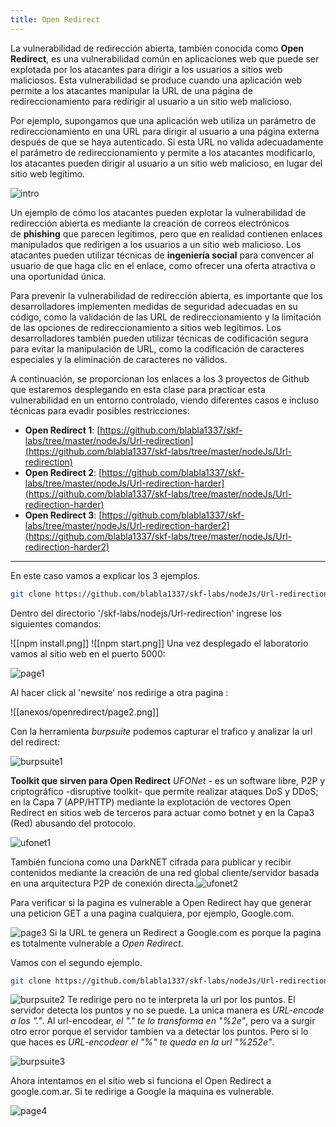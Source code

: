 ```yaml
---
title: Open Redirect
---
```

La vulnerabilidad de redirección abierta, también conocida como **Open Redirect**, es una vulnerabilidad común en aplicaciones web que puede ser explotada por los atacantes para dirigir a los usuarios a sitios web maliciosos. Esta vulnerabilidad se produce cuando una aplicación web permite a los atacantes manipular la URL de una página de redireccionamiento para redirigir al usuario a un sitio web malicioso.

Por ejemplo, supongamos que una aplicación web utiliza un parámetro de redireccionamiento en una URL para dirigir al usuario a una página externa después de que se haya autenticado. Si esta URL no valida adecuadamente el parámetro de redireccionamiento y permite a los atacantes modificarlo, los atacantes pueden dirigir al usuario a un sitio web malicioso, en lugar del sitio web legítimo.

![intro](/public/openredirect/Vulnerabilidad-Open-Redirect.webp)

Un ejemplo de cómo los atacantes pueden explotar la vulnerabilidad de redirección abierta es mediante la creación de correos electrónicos de **phishing** que parecen legítimos, pero que en realidad contienen enlaces manipulados que redirigen a los usuarios a un sitio web malicioso. Los atacantes pueden utilizar técnicas de **ingeniería social** para convencer al usuario de que haga clic en el enlace, como ofrecer una oferta atractiva o una oportunidad única.

Para prevenir la vulnerabilidad de redirección abierta, es importante que los desarrolladores implementen medidas de seguridad adecuadas en su código, como la validación de las URL de redireccionamiento y la limitación de las opciones de redireccionamiento a sitios web legítimos. Los desarrolladores también pueden utilizar técnicas de codificación segura para evitar la manipulación de URL, como la codificación de caracteres especiales y la eliminación de caracteres no válidos.

A continuación, se proporcionan los enlaces a los 3 proyectos de Github que estaremos desplegando en esta clase para practicar esta vulnerabilidad en un entorno controlado, viendo diferentes casos e incluso técnicas para evadir posibles restricciones:

-   **Open Redirect 1**: [https://github.com/blabla1337/skf-labs/tree/master/nodeJs/Url-redirection](https://github.com/blabla1337/skf-labs/tree/master/nodeJs/Url-redirection)
-   **Open Redirect 2**: [https://github.com/blabla1337/skf-labs/tree/master/nodeJs/Url-redirection-harder](https://github.com/blabla1337/skf-labs/tree/master/nodeJs/Url-redirection-harder)
-   **Open Redirect 3**: [https://github.com/blabla1337/skf-labs/tree/master/nodeJs/Url-redirection-harder2](https://github.com/blabla1337/skf-labs/tree/master/nodeJs/Url-redirection-harder2)

----
En este caso vamos a explicar los 3 ejemplos.

```bash
git clone https://github.com/blabla1337/skf-labs/nodeJs/Url-redirection
```
Dentro del directorio '/skf-labs/nodejs/Url-redirection' ingrese los siguientes comandos:

![[npm install.png]]
![[npm start.png]]
Una vez desplegado el laboratorio vamos al sitio web en el puerto 5000:

![page1](/public/openredirect/page1.webp)


Al hacer click al 'newsite' nos redirige a otra pagina :

![[anexos/openredirect/page2.png]]

Con la herramienta *burpsuite* podemos capturar el trafico y analizar la url del redirect:

![burpsuite1](/public/openredirect/burpsuite1.webp)

**Toolkit que sirven para Open Redirect**
*UFONet* - es un software libre, P2P y criptográfico -disruptive toolkit- que permite realizar ataques DoS y DDoS; en la Capa 7 (APP/HTTP) mediante la explotación de vectores Open Redirect en sitios web de terceros para actuar como botnet y en la Capa3 (Red) abusando del protocolo.

![ufonet1](/public/openredirect/ufonet1.webp)

También funciona como una DarkNET cifrada para publicar y recibir contenidos mediante la creación de una red global cliente/servidor basada en una arquitectura P2P de conexión directa.![ufonet2](/public/openredirect/ufonet2.webp)

Para verificar si la pagina es vulnerable a Open Redirect hay que generar una peticion GET a una pagina cualquiera, por ejemplo, Google.com.

![page3](/public/openredirect/page3.webp)
Si la URL te genera un Redirect a Google.com es porque la pagina es totalmente vulnerable a *Open Redirect*.

Vamos con el segundo ejemplo.
```bash
git clone https://github.com/blabla1337/skf-labs/nodeJs/Url-redirection-harder
```

![burpsuite2](/public/openredirect/burpsuite2.webp)
Te redirige pero no te interpreta la url por los puntos. El servidor detecta los puntos y no se puede. La unica manera es *URL-encode a los "."*. Al url-encodear, *el "." te lo transforma en "%2e"*, pero va a surgir otro error porque el servidor tambien va a detectar los puntos. Pero si lo que haces es *URL-encodear el "%" te queda en la url "%252e"*.

![burpsuite3](/public/openredirect/burpsuite3.webp)

Ahora intentamos en el sitio web si funciona el Open Redirect a google.com.ar. Si te redirige a Google la maquina es vulnerable.

![page4](/public/openredirect/page4.webp)